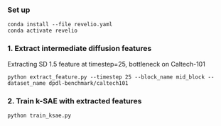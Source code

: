 ### Set up
```
conda install --file revelio.yaml
conda activate revelio
```

### 1. Extract intermediate diffusion features 
Extracting SD 1.5 feature at timestep=25, bottleneck on Caltech-101 
```
python extract_feature.py --timestep 25 --block_name mid_block --dataset_name dpdl-benchmark/caltech101 
```

### 2. Train k-SAE with extracted features
```
python train_ksae.py 
